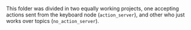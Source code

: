 This folder was divided in two equally working projects, one accepting actions sent from the keyboard node (`action_server`), and other who just works over topics (`no_action_server`).
